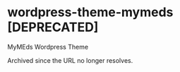 # wordpress-theme-mymeds [DEPRECATED]

MyMEds Wordpress Theme

Archived since the URL no longer resolves.
